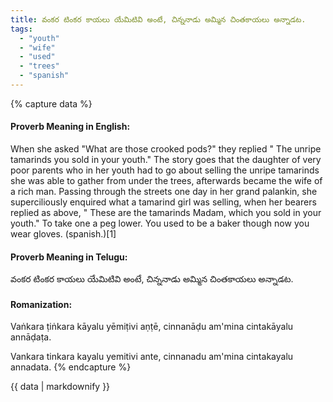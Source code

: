 ```yaml
---
title: వంకర టింకర కాయలు యేమిటివి అంటే, చిన్ననాడు అమ్మిన చింతకాయలు అన్నాడట.
tags:
  - "youth"
  - "wife"
  - "used"
  - "trees"
  - "spanish"
---
```


{% capture data %}
#### Proverb Meaning in English:
When she asked "What are those crooked pods?" they replied " The unripe tamarinds you sold in your youth."
The story goes that the daughter of very poor parents who in her youth had to go about selling the unripe tamarinds she was able to gather from under the trees, afterwards became the wife of a rich man. Passing through the streets one day in her grand palankin, she superciliously enquired what a tamarind girl was selling, when her bearers replied as above, " These are the tamarinds Madam, which you sold in your youth."
To take one a peg lower.
You used to be a baker though now you wear gloves. (spanish.)[1]

#### Proverb Meaning in Telugu:
వంకర టింకర కాయలు యేమిటివి అంటే, చిన్ననాడు అమ్మిన చింతకాయలు అన్నాడట.

#### Romanization:
Vaṅkara ṭiṅkara kāyalu yēmiṭivi aṇṭē, cinnanāḍu am'mina cintakāyalu annāḍaṭa.

Vankara tinkara kayalu yemitivi ante, cinnanadu am'mina cintakayalu annadata.
{% endcapture %}

{{ data | markdownify }}


